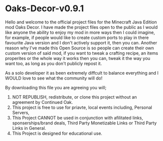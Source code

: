 # Oaks-Decor-v0.9.1

Hello and welcome to the official project files for the Minecraft Java Edition mod Oaks Decor. I have made the project 
files open to the public as I would like anyone the ability to enjoy my mod in more ways then I could imagine, for example, if people would like to create custom ports to play in there 
favourite Java version and I don't actively support it, then you can. Another reason why I've made this Open Source is so people can create their own custom version of said mod,
if you want to tweak a crafting recipe, an items properites or the whole way it works then you can, tweak it the way you want too, as long as you don't publicly repost it.

As a solo developer it as been extremely diffcult to balance everything and I WOULD love to see what the community will do!

By downloading this file you are agreeing you will;

1) NOT REPUBLISH, redistribute, or clone this project without an agreement by Continued Oak.
2) This project is free to use for priavte, local events including, Personal Servers, 
3) This Project CANNOT be used in conjunction with afilitated links, sponserships/brand deals, Third Party Monetizable Links or Third Party Links in General.
4) This Project is designed for educational use.
